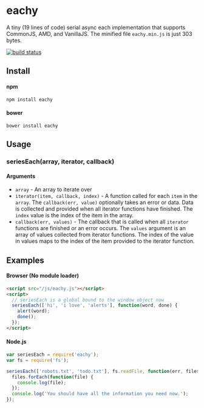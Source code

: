 eachy
=====

A tiny (19 lines of code) serial async each implementation that supports CommonJS, AMD, and VanillaJS. The minified file `eachy.min.js` is just 303 bytes. 
  
[![build status](https://secure.travis-ci.org/mmaelzer/eachy.png)](http://travis-ci.org/mmaelzer/eachy)

Install
-------

#### npm
```
npm install eachy
```

#### bower
```
bower install eachy
```

Usage
-----

### seriesEach(array, iterator, callback)

#### Arguments
* `array` - An array to iterate over
* `iterator(item, callback, index)` - A function called for each `item` in the `array`. The `callback(err, value)` optionally takes an error or data. Data is collected and provided when all iterator functions have finished. The `index` value is the index of the item in the array.
* `callback(err, values)` - The callback that is called when all `iterator` functions are finished or an error occurs. The `values` argument is an array of values collected from iterator functions. The index of the value in values maps to the index of the item provided to the iterator function.

Examples
--------
#### Browser (No module loader)
```html
<script src="/js/eachy.js"></script>
<script>
  // seriesEach is a global bound to the window object now
  seriesEach(['hi', 'i love', 'alerts'], function(word, done) {
    alert(word);
    done();
  });
</script>
```

#### Node.js
```javascript
var seriesEach = require('eachy');
var fs = require('fs');

seriesEach(['robots.txt', 'todo.txt'], fs.readFile, function(err, files) {
  files.forEach(function(file) {
    console.log(file);
  });
  console.log('You should have all the information you need now.');
});
```
